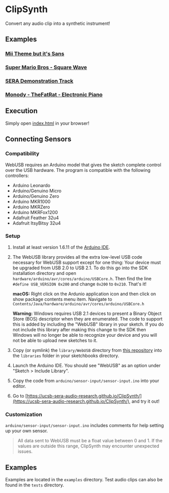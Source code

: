 # ClipSynth
Convert any audio clip into a synthetic instrument!

## Examples
### [Mii Theme but it's Sans](https://ucsb-sera-audio-research.github.io/ClipSynth/examples/Mii%20Theme%20but%20it's%20Sans.wav)

### [Super Mario Bros - Square Wave](https://ucsb-sera-audio-research.github.io/ClipSynth/examples/Super%20Mario%20Bros%20-%20Square%20Wave.wav)

### [SERA Demonstration Track](https://ucsb-sera-audio-research.github.io/ClipSynth/examples/SERA%20Demonstration%20Track.wav)

### [Monody - TheFatRat - Electronic Piano](https://ucsb-sera-audio-research.github.io/ClipSynth/examples/Monody%20-%20TheFatRat%20-%20Electronic%20Piano.wav)

## Execution
Simply open [index.html](https://ucsb-sera-audio-research.github.io/ClipSynth/) in your browser!

## Connecting Sensors

### Compatibility
WebUSB requires an Arduino model that gives the sketch complete control over the USB hardware. The program is compatible with the following controllers:
 * Arduino Leonardo
 * Arduino/Genuino Micro
 * Arduino/Genuino Zero
 * Arduino MKR1000
 * Arduino MKRZero
 * Arduino MKRFox1200
 * Adafruit Feather 32u4
 * Adafruit ItsyBitsy 32u4

### Setup
1. Install at least version 1.6.11 of the [Arduino IDE](https://www.arduino.cc/en/Main/Software).

2. The WebUSB library provides all the extra low-level USB code necessary for WebUSB support except for one thing: Your device must be upgraded from USB 2.0 to USB 2.1. To do this go into the SDK installation directory and open `hardware/arduino/avr/cores/arduino/USBCore.h`. Then find the line `#define USB_VERSION 0x200` and change `0x200` to `0x210`. That's it!

    **macOS:** Right click on the Ardunio application icon and then click on show package contents menu item. Navigate to `Contents/Java/hardware/arduino/avr/cores/arduino/USBCore.h`

    **Warning:** Windows requires USB 2.1 devices to present a Binary Object Store (BOS) descriptor when they are enumerated. The code to support this is added by including the "WebUSB" library in your sketch. If you do not include this library after making this change to the SDK then Windows will no longer be able to recognize your device and you will not be able to upload new sketches to it.

3. Copy (or symlink) the `library/WebUSB` directory from [this repository](https://github.com/webusb/arduino) into the `libraries` folder in your sketchbooks directory.

4. Launch the Arduino IDE. You should see "WebUSB" as an option under "Sketch > Include Library".

5. Copy the code from ``arduino/sensor-input/sensor-input.ino`` into your editor.

6. Go to [https://ucsb-sera-audio-research.github.io/ClipSynth/](https://ucsb-sera-audio-research.github.io/ClipSynth/), and try it out!

### Customization
``arduino/sensor-input/sensor-input.ino`` includes comments for help setting up your own sensor. 
> All data sent to WebUSB must be a float value between 0 and 1. If the values are outside this range, ClipSynth may encounter unexpected issues.

## Examples
Examples are located in the ``examples`` directory. Test audio clips can also be found in the ``tests`` directory.
